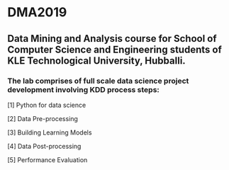 # DMA2019

## Data Mining and Analysis course for School of Computer Science and Engineering students of KLE Technological University, Hubballi.


### The lab comprises of full scale data science project development involving KDD process steps:

[1] Python for data science

[2] Data Pre-processing

[3] Building Learning Models

[4] Data Post-processing

[5] Performance Evaluation


